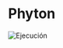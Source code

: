 # Phyton
![Ejecución](https://user-images.githubusercontent.com/58127103/121945608-91449700-cd19-11eb-928b-a7d12d3e3bf0.png)
